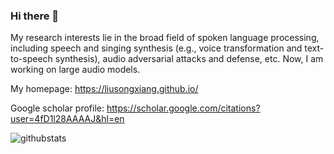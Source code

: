 ### Hi there 👋

My research interests lie in the broad field of spoken language processing, including speech and singing synthesis (e.g., voice transformation and text-to-speech synthesis), audio adversarial attacks and defense, etc. Now, I am working on large audio models.

My homepage: https://liusongxiang.github.io/

Google scholar profile: https://scholar.google.com/citations?user=4fD1l28AAAAJ&hl=en


![githubstats](https://github-readme-stats.vercel.app/api?username=liusongxiang&hide_rank=true&hide=commits&count_private=true&show_icons=true&hide_border=true&hide_title=false)
